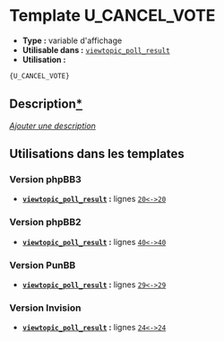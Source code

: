 # Template U_CANCEL_VOTE
* __Type :__ variable d'affichage
* __Utilisable dans :__ [`viewtopic_poll_result`](../tpl/viewtopic_poll_result.md#readme)
* __Utilisation :__

```html
{U_CANCEL_VOTE}
```

## Description[*](https://fa-tvars.appspot.com/var/U_CANCEL_VOTE)
[*Ajouter une description*](https://fa-tvars.appspot.com/var/U_CANCEL_VOTE)

## Utilisations dans les templates

### Version phpBB3
* __[`viewtopic_poll_result`](../tpl/viewtopic_poll_result.md#readme) :__ lignes [`20`](../src/prosilver/viewtopic_poll_result.tpl#L20)[`<->`](../src/prosilver/viewtopic_poll_result.tpl#L20-L20)[`20`](../src/prosilver/viewtopic_poll_result.tpl#L20)

### Version phpBB2
* __[`viewtopic_poll_result`](../tpl/viewtopic_poll_result.md#readme) :__ lignes [`40`](../src/subsilver/viewtopic_poll_result.tpl#L40)[`<->`](../src/subsilver/viewtopic_poll_result.tpl#L40-L40)[`40`](../src/subsilver/viewtopic_poll_result.tpl#L40)

### Version PunBB
* __[`viewtopic_poll_result`](../tpl/viewtopic_poll_result.md#readme) :__ lignes [`29`](../src/punbb/viewtopic_poll_result.tpl#L29)[`<->`](../src/punbb/viewtopic_poll_result.tpl#L29-L29)[`29`](../src/punbb/viewtopic_poll_result.tpl#L29)

### Version Invision
* __[`viewtopic_poll_result`](../tpl/viewtopic_poll_result.md#readme) :__ lignes [`24`](../src/invision/viewtopic_poll_result.tpl#L24)[`<->`](../src/invision/viewtopic_poll_result.tpl#L24-L24)[`24`](../src/invision/viewtopic_poll_result.tpl#L24)


